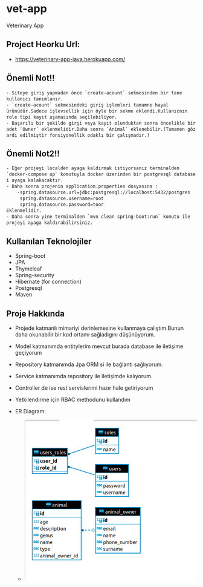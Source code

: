 # vet-app

Veterinary App

## Project Heorku Url:

- https://veterinary-app-java.herokuapp.com/

## Önemli Not!!

    - Siteye giriş yapmadan önce `create-acount` sekmesinden bir tane kullanıcı tanımlanır.
    - `create-acount` sekmesindeki giriş işlemleri tamamne hayal ürünüdür.Sadece işlevsellik için öyle bir sekme eklendi.Kullanıcnın role tipi kayıt aşamasında seçilebiliyor.
    - Başarılı bir şekilde girşi veya kayıt olunduktan sonra öncelikle bir adet `Owner` eklenmelidir.Daha sonra `Animal` eklenebilir.(Tamamen göz ardı edilmiştir fonsiyonellik odaklı bir çalışmadır.)

## Önemli Not2!!

    - Eğer projeyi localden ayaga kaldırmak istiyorsanız terminalden `docker-compose up` komutuyla docker üzerinden bir postgresql database i ayaga kalakacaktır.
    - Daha sonra projenin application.properties dosyasına :
        -spring.datasource.url=jdbc:postgresql://localhost:5432/postgres
         spring.datasource.username=root
         spring.datasource.password=toor
    Eklenmelidir.
    - Daha sonra yine terminalden `mvn clean spring-boot:run` komutu ile projeyi ayaga kaldırabilirsiniz.

## Kullanılan Teknolojiler

- Spring-boot
- JPA
- Thymeleaf
- Spring-security
- Hibernate (for connection)
- Postgresql
- Maven

## Proje Hakkında

- Projede katmanlı mimariyi derinlemesine kullanmaya çalıştım.Bunun daha okunabilir bir kod ortamı sağladıgını
  düşünüyorum.
- Model katmanımda entitylerim mevcut burada database ile iletişime geçiyorum
- Repository katmanımda Jpa ORM si ile bağlantı sağlıyorum.
- Service katmanımda repository ile iletişimde kalıyorum.
- Controller de ise rest servislerimi hazır hale getiriyorum

- Yetkilendirme için RBAC methodunu kullandım

- ER Diagram:

    - ![](src/main/resources/static/screenshots/er-diagram.png)